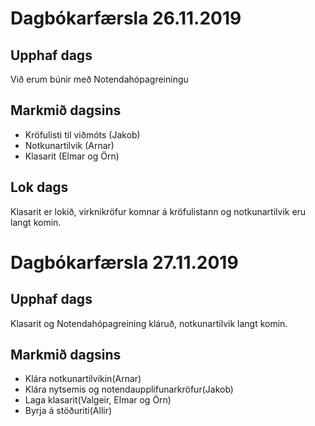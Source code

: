 # Dagbókarfærsla 26.11.2019
## Upphaf dags
Við erum búnir með Notendahópagreiningu
## Markmið dagsins
+ Kröfulisti til viðmóts (Jakob)
+ Notkunartilvik (Arnar)
+ Klasarit (Elmar og Örn)
## Lok dags
Klasarit er lokið, virknikröfur komnar á kröfulistann og notkunartilvik eru langt komin.


# Dagbókarfærsla 27.11.2019
## Upphaf dags
Klasarit og Notendahópagreining kláruð, notkunartilvik langt komin.
## Markmið dagsins 
+ Klára notkunartilvikin(Arnar)
+ Klára nytsemis og notendaupplifunarkröfur(Jakob)
+ Laga klasarit(Valgeir, Elmar og Örn)
+ Byrja á stöðuriti(Allir)
